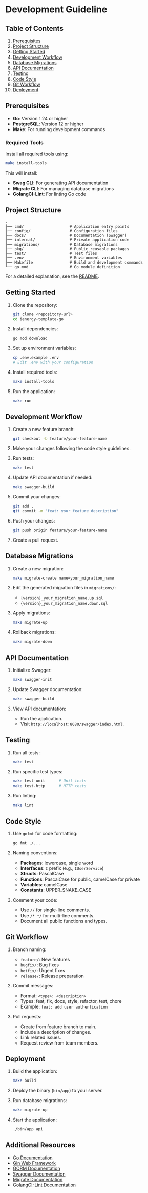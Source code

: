 # Development Guideline

## Table of Contents

1. [Prerequisites](#prerequisites)
2. [Project Structure](#project-structure)
3. [Getting Started](#getting-started)
4. [Development Workflow](#development-workflow)
5. [Database Migrations](#database-migrations)
6. [API Documentation](#api-documentation)
7. [Testing](#testing)
8. [Code Style](#code-style)
9. [Git Workflow](#git-workflow)
10. [Deployment](#deployment)

## Prerequisites

- **Go**: Version 1.24 or higher
- **PostgreSQL**: Version 12 or higher
- **Make**: For running development commands

### Required Tools

Install all required tools using:
```bash
make install-tools
```

This will install:
- **Swag CLI**: For generating API documentation
- **Migrate CLI**: For managing database migrations
- **GolangCI-Lint**: For linting Go code

## Project Structure

```
.
├── cmd/                    # Application entry points
├── config/                 # Configuration files
├── docs/                   # Documentation (Swagger)
├── internal/               # Private application code
├── migrations/             # Database migrations
├── pkg/                    # Public reusable packages
├── test/                   # Test files
├── .env                    # Environment variables
├── Makefile                # Build and development commands
└── go.mod                  # Go module definition
```

For a detailed explanation, see the [README](README.md).

## Getting Started

1. Clone the repository:
   ```bash
   git clone <repository-url>
   cd ienergy-template-go
   ```

2. Install dependencies:
   ```bash
   go mod download
   ```

3. Set up environment variables:
   ```bash
   cp .env.example .env
   # Edit .env with your configuration
   ```

4. Install required tools:
   ```bash
   make install-tools
   ```

5. Run the application:
   ```bash
   make run
   ```

## Development Workflow

1. Create a new feature branch:
   ```bash
   git checkout -b feature/your-feature-name
   ```

2. Make your changes following the code style guidelines.

3. Run tests:
   ```bash
   make test
   ```

4. Update API documentation if needed:
   ```bash
   make swagger-build
   ```

5. Commit your changes:
   ```bash
   git add .
   git commit -m "feat: your feature description"
   ```

6. Push your changes:
   ```bash
   git push origin feature/your-feature-name
   ```

7. Create a pull request.

## Database Migrations

1. Create a new migration:
   ```bash
   make migrate-create name=your_migration_name
   ```

2. Edit the generated migration files in `migrations/`:
   - `{version}_your_migration_name.up.sql`
   - `{version}_your_migration_name.down.sql`

3. Apply migrations:
   ```bash
   make migrate-up
   ```

4. Rollback migrations:
   ```bash
   make migrate-down
   ```

## API Documentation

1. Initialize Swagger:
   ```bash
   make swagger-init
   ```

2. Update Swagger documentation:
   ```bash
   make swagger-build
   ```

3. View API documentation:
   - Run the application.
   - Visit `http://localhost:8080/swagger/index.html`.

## Testing

1. Run all tests:
   ```bash
   make test
   ```

2. Run specific test types:
   ```bash
   make test-unit      # Unit tests
   make test-http      # HTTP tests
   ```

3. Run linting:
   ```bash
   make lint
   ```

## Code Style

1. Use `gofmt` for code formatting:
   ```bash
   go fmt ./...
   ```

2. Naming conventions:
   - **Packages**: lowercase, single word
   - **Interfaces**: `I` prefix (e.g., `IUserService`)
   - **Structs**: PascalCase
   - **Functions**: PascalCase for public, camelCase for private
   - **Variables**: camelCase
   - **Constants**: UPPER_SNAKE_CASE

3. Comment your code:
   - Use `//` for single-line comments.
   - Use `/* */` for multi-line comments.
   - Document all public functions and types.

## Git Workflow

1. Branch naming:
   - `feature/`: New features
   - `bugfix/`: Bug fixes
   - `hotfix/`: Urgent fixes
   - `release/`: Release preparation

2. Commit messages:
   - Format: `<type>: <description>`
   - Types: feat, fix, docs, style, refactor, test, chore
   - Example: `feat: add user authentication`

3. Pull requests:
   - Create from feature branch to main.
   - Include a description of changes.
   - Link related issues.
   - Request review from team members.

## Deployment

1. Build the application:
   ```bash
   make build
   ```

2. Deploy the binary (`bin/app`) to your server.

3. Run database migrations:
   ```bash
   make migrate-up
   ```

4. Start the application:
   ```bash
   ./bin/app api
   ```

## Additional Resources

- [Go Documentation](https://golang.org/doc/)
- [Gin Web Framework](https://gin-gonic.com/docs/)
- [GORM Documentation](https://gorm.io/docs/)
- [Swagger Documentation](https://swaggo.github.io/swaggo.io/)
- [Migrate Documentation](https://github.com/golang-migrate/migrate)
- [GolangCI-Lint Documentation](https://golangci-lint.run/)